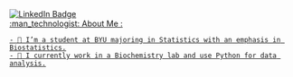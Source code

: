 
<div id="badges">
  <a href="https://www.linkedin.com/in/jared-elison-8058a2322">
    <img src="https://img.shields.io/badge/LinkedIn-blue?style=for-the-badge&logo=linkedin&logoColor=white" alt="LinkedIn Badge"/>
</div>
:man_technologist: About Me :
    
    - 🌱 I’m a student at BYU majoring in Statistics with an emphasis in Biostatistics.
    - 🔭 I currently work in a Biochemistry lab and use Python for data analysis.

<!--

- 🔭 I’m currently working on ...
- 🌱 I’m currently learning ...
- 👯 I’m looking to collaborate on ...
- 🤔 I’m looking for help with ...
- 💬 Ask me about ...
- 📫 How to reach me: ...
- 😄 Pronouns: ...
- ⚡ Fun fact: ...
-->
